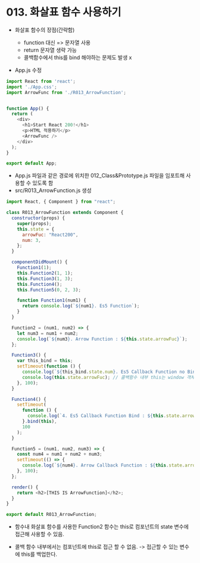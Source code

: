 # 013. 화살표 함수 사용하기

- 화살표 함수의 장점(간략함)
    - function 대신 => 문자열 사용
    - return 문자열 생략 가능
    - 콜백함수에서 this를 bind 해야하는 문제도 발생 x

- App.js 수정

```js
import React from 'react';
import './App.css';
import ArrowFunc from './R013_ArrowFunction';


function App() {
  return (
    <div>
      <h1>Start React 200!</h1>
      <p>HTML 적용하기</p>
      <ArrowFunc />
    </div>
  );
}

export default App;
```


- App.js 파일과 같은 경로에 위치한 012_Class&Prototype.js 파일을 임포트해 사용할 수 있도록 함
- src/R013_ArrowFunction.js 생성

```js
import React, { Component } from "react";

class R013_ArrowFunction extends Component {
  constructor(props) {
    super(props);
    this.state = {
      arrowFuc: "React200",
      num: 3,
    };
  }

  componentDidMount() {
    Function1(1);
    this.Function2(1, 1);
    this.Function3(1, 3);
    this.Function4();
    this.Function5(0, 2, 3);

    function Function1(num1) {
      return console.log(`${num1}. Es5 Function`);
    }
  }

  Function2 = (num1, num2) => {
    let num3 = num1 + num2;
    console.log(`${num3}. Arrow Function : ${this.state.arrowFuc}`);
  };

  Function3() {
    var this_bind = this;
    setTimeout(function () {
      console.log(`${this_bind.state.num}. Es5 Callback Function no Bind : `);
      console.log(this.state.arrowFuc); // 콜백함수 내부 this는 window 객체이기 때문에 this로 state 변수에 접근하면 undefind 에러가 발생함
    }, 100);
  }

  Function4() {
    setTimeout(
      function () {
        console.log(`4. Es5 Callback Function Bind : ${this.state.arrowFuc}`);
      }.bind(this),
      100
    );
  }

  Function5 = (num1, num2, num3) => {
    const num4 = num1 + num2 + num3;
    setTimeout(() => {
      console.log(`${num4}. Arrow Callback Function : ${this.state.arrowFuc}`);
    }, 100);
  };

  render() {
    return <h2>[THIS IS ArrowFunction]</h2>;
  }
}

export default R013_ArrowFunction;

```

- 함수내 화살표 함수를 사용한 Function2 함수는 this로 컴포넌트의 state 변수에 접근해 사용할 수 있음.

- 콜백 함수 내부에서는 컴포넌트에 this로 접근 할 수 없음. -> 접근할 수 있는 변수에 this를 백업한다.